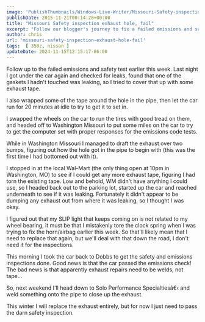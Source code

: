 ```yaml
---
image: 'PublishThumbnails/Windows-Live-Writer/Missouri-Safety-inspection-exhaust-hole-_14613/image_2.png'
publishDate: 2015-11-21T00:14:28+00:00
title: "Missouri Safety inspection exhaust hole, fail"
excerpt: "Follow our blogger's journey to fix a failed emissions and safety test on his car, from finding leaks to tackling repairs and passing the retest."
author: chris
url: 'missouri-safety-inspection-exhaust-hole-fail'
tags:  [ 350z, nissan ] 
updateDate: 2024-11-15T12:15:17-06:00
---
```


Follow up to the failed emissions and safety test earlier this week.  Last night I got under the car again and checked for leaks, found that one of the gaskets I hadn't touched was leaking, so I tried to cover that up with some exhaust tape.

I also wrapped some of the tape around the hole in the pipe, then let the car run for 20 minutes at idle to try to get it to set in.

I swapped the wheels on the car to run the tires with good tread on them, and headed off to Washington Missouri to put some miles on the car to try to get the computer set with proper responses for the emissions code tests.

While in Washington Missouri I managed to draft the exhaust over two bumps, figuring out how the hole got in the pipe to begin with (this was the first time I had bottomed out with it).

I stopped in at the local Wal-Mart (the only thing open at 10pm in Washington, MO) to see if I could get any more exhaust tape, figuring I had torn the existing tape. Low and behold, WM didn't have anything I could use, so I headed back out to the parking lot, started up the car and reached underneath to see if it was leaking. Fortunately it didn't appear to be dumping any exhaust out from where it was leaking, so I thought I was okay.

I figured out that my SLIP light that keeps coming on is not related to my wheel bearing, it must be that I mistakenly tore the clock spring when I was trying to fix the horn/airbag earlier this week. So that'll likely mean that I need to replace that again, but we'll deal with that down the road, I don't need it for the inspections.

This morning I took the car back to Dobbs to get the safety and emissions inspections done. Good news is that the car passed the emissions check! The bad news is that apparently exhaust repairs need to be welds, not tape...

So, next weekend I'll head down to Solo Performance Specialtiesâ€‹ and weld something onto the pipe to close up the exhaust.

This winter I will replace the exhaust entirely, but for now I just need to pass the darn safety inspection.
